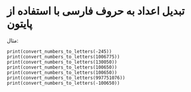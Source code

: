 # تبدیل اعداد به حروف فارسی با استفاده از پایتون
مثال:
```
print(convert_numbers_to_letters(-245))
print(convert_numbers_to_letters(1006775))
print(convert_numbers_to_letters(130050))
print(convert_numbers_to_letters(100650))
print(convert_numbers_to_letters(100650))
print(convert_numbers_to_letters(997751076))
print(convert_numbers_to_letters(-100650))
```
